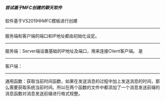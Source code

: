 ##### 尝试基于MFC创建的聊天软件
软件基于VS2019中MFC模板进行创建
*** 
  服务端和客户端的端口和IP地址都由初始化设定。
  
***
服务端：Server端设置基础的IP地址及端口，用来连接Client客户端。
是
***
客户端：
***
通用函数：获取当前时间函数，如果在发送消息的过程中加上发送消息的时间，那么需要获取系统当前时间。所以在两个函数的文件中都添加了一个消息发送前缀的消息函数对消息发送前缀进行格式规整。
